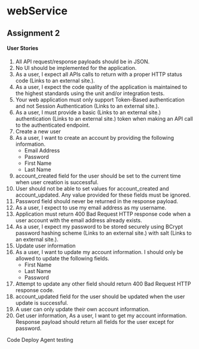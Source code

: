 # webService

## Assignment 2
#### User Stories
1. All API request/response payloads should be in JSON.
2. No UI should be implemented for the application.
3. As a user, I expect all APIs calls to return with a proper HTTP status code (Links to an external site.).
4. As a user, I expect the code quality of the application is maintained to the highest standards using the unit and/or integration tests.
5. Your web application must only support Token-Based authentication and not Session Authentication (Links to an external site.).
6. As a user, I must provide a basic (Links to an external site.) authentication (Links to an external site.) token when making an API call to the authenticated endpoint.
7. Create a new user
8. As a user, I want to create an account by providing the following information.
    - Email Address
    - Password
    - First Name
    - Last Name
10. account_created field for the user should be set to the current time when user creation is successful.
9. User should not be able to set values for account_created and account_updated. Any value provided for these fields must be ignored.
11. Password field should never be returned in the response payload.
12. As a user, I expect to use my email address as my username.
13. Application must return 400 Bad Request HTTP response code when a user account with the email address already exists.
14. As a user, I expect my password to be stored securely using BCrypt password hashing scheme (Links to an external site.) with salt (Links to an external site.).
15. Update user information
16. As a user, I want to update my account information. I should only be allowed to update the following fields.
    - First Name
    - Last Name
    - Password
17. Attempt to update any other field should return 400 Bad Request HTTP response code.
18. account_updated field for the user should be updated when the user update is successful.
19. A user can only update their own account information.
20. Get user information, As a user, I want to get my account information. Response payload should return all fields for the user except for password.

Code Deploy Agent testing

